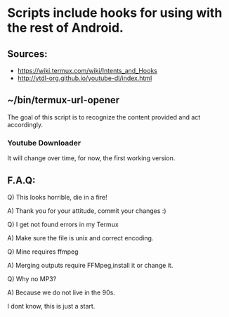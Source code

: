 # Scripts include hooks for using with the rest of Android.

## Sources:
* https://wiki.termux.com/wiki/Intents_and_Hooks
* http://ytdl-org.github.io/youtube-dl/index.html

## ~/bin/termux-url-opener

The goal of this script is to recognize the content provided and act accordingly.

### Youtube Downloader

It will change over time, for now, the first working version.

## F.A.Q:

Q) This looks horrible, die in a fire!

A) Thank you for your attitude, commit your changes :)

Q) I get not found errors in my Termux

A) Make sure the file is unix and correct encoding.

Q) Mine requires ffmpeg

A) Merging outputs require FFMpeg,install it or change it.

Q) Why no MP3?

A) Because we do not live in the 90s.

I dont know, this is just a start.
